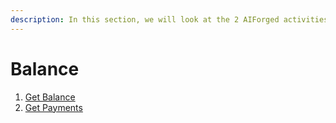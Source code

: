 ```yaml
---
description: In this section, we will look at the 2 AIForged activities.
---
```


# Balance

1. [Get Balance](get-balance.md)
2. [Get Payments](get-payments.md)
